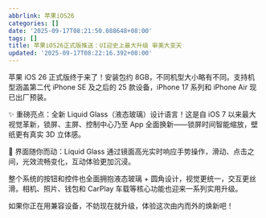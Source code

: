```yaml
---
abbrlink: 苹果iOS26
categories: []
date: '2025-09-17T08:21:50.088648+08:00'
tags: []
title: 苹果iOS26正式版推送：UI迎史上最大升级 审美大变天
updated: '2025-09-17T08:22:16.392+08:00'
---
```

苹果 iOS 26 正式版终于来了！安装包约 8GB，不同机型大小略有不同。支持机型涵盖第二代 iPhone SE 及之后的 25 款设备，iPhone 17 系列和 iPhone Air 现已出厂预装。

✨ 重磅亮点：全新 Liquid Glass（液态玻璃）设计语言！这是自 iOS 7 以来最大视觉革新，锁屏、主屏、控制中心乃至 App 全面换新——锁屏时间智能缩放，壁纸更有真实 3D 立体感。

💫 界面随你而动：Liquid Glass 通过镜面高光实时响应手势操作，滑动、点击之间，光效流畅变化，互动体验更加沉浸。

整个系统的按钮和控件也全面拥抱液态玻璃 + 圆角设计，视觉更统一，交互更丝滑。相机、照片、钱包和 CarPlay 车载等核心功能也迎来一系列实用升级。

如果你正在用兼容设备，不妨现在就升级，体验这次由内而外的焕新吧！
